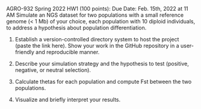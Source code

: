 AGRO-932 Spring 2022
HW1 (100 points):
Due Date: Feb. 15th, 2022 at 11 AM
Simulate an NGS dataset for two populations with a small reference genome (< 1 Mb) of your
choice, each population with 10 diploid individuals, to address a hypothesis about population
differentiation.




1. Establish a version-controlled directory system to host the project (paste the link here).
Show your work in the GitHub repository in a user-friendly and reproducible manner.



2. Describe your simulation strategy and the hypothesis to test (positive, negative, or
neutral selection).


3. Calculate thetas for each population and compute Fst between the two populations.
4. Visualize and briefly interpret your results.
